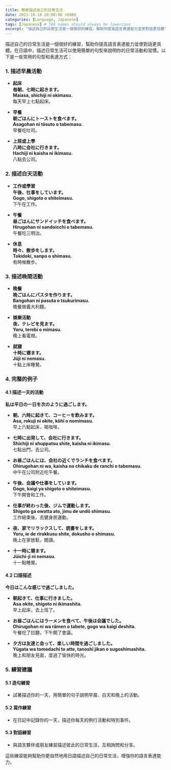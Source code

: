 ```yaml
---
title: 簡單描述自己的日常生活
date: 2023-10-18 20:00:00 +0800
categories: [Language, Japanese]
tags: [Japanese] # TAG names should always be lowercase
excerpt: "描述自己的日常生活是一個很好的練習，幫助你提高語言表達能力並使對話更具體"
---
```


描述自己的日常生活是一個很好的練習，幫助你提高語言表達能力並使對話更具體。在日語中，描述日常生活可以使用簡單的句型來說明你的日常活動和習慣。以下是一些常用的句型和表達方式：

### **1. 描述早晨活動**

- **起床**  
  **毎朝、七時に起きます。**  
  **Maiasa, shichiji ni okimasu.**  
  每天早上七點起床。

- **早餐**  
  **朝ごはんにトーストを食べます。**  
  **Asagohan ni tōsuto o tabemasu.**  
  早餐吃吐司。

- **上班或上學**  
  **八時に会社に行きます。**  
  **Hachiji ni kaisha ni ikimasu.**  
  八點去公司。

### **2. 描述白天活動**

- **工作或學習**  
  **午後、仕事をしています。**  
  **Gogo, shigoto o shiteimasu.**  
  下午在工作。

- **午餐**  
  **昼ごはんにサンドイッチを食べます。**  
  **Hirugohan ni sandoicchi o tabemasu.**  
  午餐吃三明治。

- **休息**  
  **時々、散歩をします。**  
  **Tokidoki, sanpo o shimasu.**  
  有時候散步。

### **3. 描述晚間活動**

- **晚餐**  
  **晩ごはんにパスタを作ります。**  
  **Bangohan ni pasuta o tsukurimasu.**  
  晚餐做義大利麵。

- **娛樂活動**  
  **夜、テレビを見ます。**  
  **Yoru, terebi o mimasu.**  
  晚上看電視。

- **就寢**  
  **十時に寝ます。**  
  **Jūji ni nemasu.**  
  十點上床睡覺。

### **4. 完整的例子**

#### **4.1 描述一天的活動**

**私は平日の一日を次のように過ごします。**

- **朝、六時に起きて、コーヒーを飲みます。**  
  **Asa, rokuji ni okite, kōhī o nomimasu.**  
  早上六點起床，喝咖啡。

- **七時に出発して、会社に行きます。**  
  **Shichiji ni shuppatsu shite, kaisha ni ikimasu.**  
  七點出門，去公司。

- **お昼ごはんには、会社の近くでランチを食べます。**  
  **Ohirugohan ni wa, kaisha no chikaku de ranchi o tabemasu.**  
  中午在公司附近吃午餐。

- **午後、会議や仕事をしています。**  
  **Gogo, kaigi ya shigoto o shiteimasu.**  
  下午開會和工作。

- **仕事が終わった後、ジムで運動します。**  
  **Shigoto ga owatta ato, jimu de undō shimasu.**  
  工作結束後，去健身房運動。

- **夜、家でリラックスして、読書をします。**  
  **Yoru, ie de rirakkusu shite, dokusho o shimasu.**  
  晚上在家放鬆，閱讀。

- **十一時に寝ます。**  
  **Jūichi-ji ni nemasu.**  
  十一點睡覺。

#### **4.2 口語描述**

**今日はこんな感じで過ごしました。**

- **朝起きて、仕事に行きました。**  
  **Asa okite, shigoto ni ikimashita.**  
  早上起床，去上班了。

- **お昼ごはんにはラーメンを食べて、午後は会議でした。**  
  **Ohirugohan ni wa rāmen o tabete, gogo wa kaigi deshita.**  
  午餐吃了拉麵，下午開了會議。

- **夕方は友達と会って、楽しい時間を過ごしました。**  
  **Yūgata wa tomodachi to atte, tanoshī jikan o sugoshimashita.**  
  晚上和朋友見面，度過了愉快的時光。

### **5. 練習建議**

#### **5.1 造句練習**
- 試著描述你的一天，用簡單的句子說明早晨、白天和晚上的活動。

#### **5.2 寫作練習**
- 在日記中記錄你的一天，描述你每天的例行活動和特別事件。

#### **5.3 對話練習**
- 與語言夥伴或朋友練習描述彼此的日常生活，互相詢問和分享。

這些練習能夠幫助你更自然地用日語描述自己的日常生活，增強你的語言表達能力。
